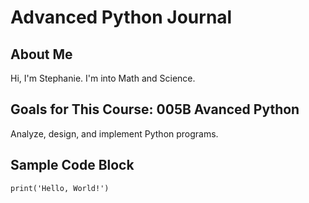# Advanced Python Journal

## About Me
Hi, I'm Stephanie. I'm into Math and Science.

## Goals for This Course: 005B Avanced Python
Analyze, design, and implement Python programs.


## Sample Code Block
```
print('Hello, World!')
```
